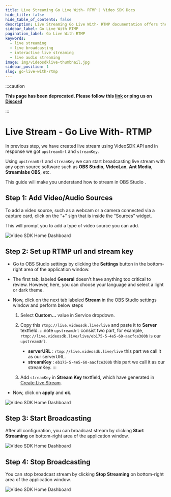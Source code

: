 ```yaml
---
title: Live Streaming Go Live With- RTMP | Video SDK Docs
hide_title: false
hide_table_of_contents: false
description: Live Streaming Go Live With- RTMP documentation offers the most flexibility and control over your live viewing experience, build a custom integration with your live streaming web & app.
sidebar_label: Go Live With RTMP
pagination_label: Go Live With RTMP
keywords:
  - live streaming
  - live broadcasting
  - interactive live streaming
  - live audio streaming
image: img/videosdklive-thumbnail.jpg
sidebar_position: 1
slug: go-live-with-rtmp
---
```


:::caution

**This page has been deprecated. Please follow this [link](https://docs.videosdk.live/) or ping us on [Discord](https://discord.gg/videosdk-live-876774498798551130)**

:::

# Live Stream - Go Live With- RTMP

In previous step, we have created live stream using VideoSDK API and in response we got `upstreamUrl` and `streamKey`.

Using `upstreamUrl` and `streamKey` we can start broadcasting live stream with any open source software such as **OBS Studio**, **VideoLan**, **Ant Media**, **Streamlabs OBS**, etc.

This guide will make you understand how to stream in OBS Studio .

## Step 1: Add Video/Audio Sources

To add a video source, such as a webcam or a camera connected via a capture card, click on the “+” sign that is inside the “Sources” widget.

This will prompt you to add a type of video source you can add.

![Video SDK Home Dashboard](/img/obs-source.png)

## Step 2: Set up RTMP url and stream key

- Go to OBS Studio settings by clicking the **Settings** button in the bottom-right area of the application window.
- The first tab, labeled **General** doesn't have anything too critical to review. However, here, you can choose your language and select a light or dark theme.
- Now, click on the next tab labeled **Stream** in the OBS Studio settings window and perform below steps

  1. Select **Custom...** value in Service dropdown.
  2. Copy this `rtmp://live.videosdk.live/live` and paste it to **Server** textfield.
     :::note
     `upstreamUrl` consist two part, for example, `rtmp://live.videosdk.live/live/eb175-5-4e5-60-aacfce300b` is our `upstreamUrl`.

     - **serverURL** : `rtmp://live.videosdk.live/live` this part we call it as our serverURL.
     - **streamKey** : `eb175-5-4e5-60-aacfce300b` this part we call it as our streamKey.
       :::

  3. Add `streamKey` in **Stream Key** textfield, which have generated in [Create Live Stream](/docs/guide/standard-live-streaming-api-sdk/features/create-new-live-stream).

- Now, click on **apply** and **ok**.

![Video SDK Home Dashboard](/img/obs-settings.png)

## Step 3: Start Broadcasting

After all configuration, you can broadcast stream by clicking **Start Streaming** on bottom-right area of the application window.

![Video SDK Home Dashboard](/img/obs-start.png)

## Step 4: Stop Broadcasting

You can stop broadcast stream by clicking **Stop Streaming** on bottom-right area of the application window.

![Video SDK Home Dashboard](/img/obs-stop.png)
